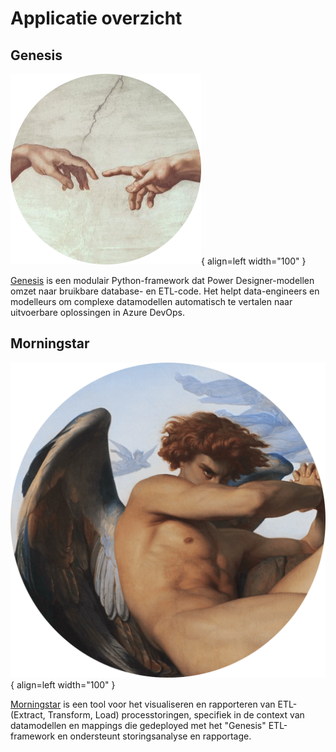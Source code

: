# Applicatie overzicht

## Genesis

![Genesis](Genesis/images/logo.png){ align=left width="100" }

[Genesis](Genesis/index.md) is een modulair Python-framework dat Power Designer-modellen omzet naar bruikbare database- en ETL-code. Het helpt data-engineers en modelleurs om complexe datamodellen automatisch te vertalen naar uitvoerbare oplossingen in Azure DevOps.

## Morningstar

![Morningstar](Morningstar/images/logo.png){ align=left width="100" }

[Morningstar](Morningstar/index.md) is een tool voor het visualiseren en rapporteren van ETL- (Extract, Transform, Load) processtoringen, specifiek in de context van datamodellen en mappings die gedeployed met het "Genesis" ETL-framework en ondersteunt storingsanalyse en rapportage.
